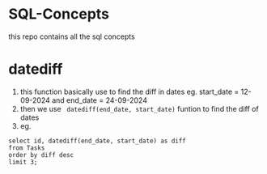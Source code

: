 # SQL-Concepts
this repo contains all the sql concepts 
# datediff
1. this function basically use to find the diff in dates eg. start_date = 12-09-2024 and end_date = 24-09-2024
2. then we use ``` datediff(end_date, start_date)``` funtion to find the diff of dates
3. eg.
```
select id, datediff(end_date, start_date) as diff
from Tasks
order by diff desc
limit 3;
```
